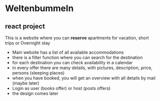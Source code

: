 
# Weltenbummeln
## react project 
This is a website where you can **reserve** apartments for vacation, short trips or Overnight stay
- Main website has a list of all available accommodations
- there is a filter function where you can search for the destination
- for each destination you can check availability in a calendar
- in every offer there are many details, with pictures, description, price, persons (sleeping places)
- when you have booked, you will get an overview with all details by mail (maybe later)
- Login as user (books offer) or host (posts offers)
- the design comes later
